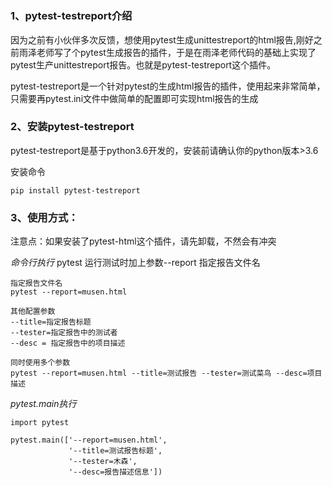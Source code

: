 #



### 1、pytest-testreport介绍
因为之前有小伙伴多次反馈，想使用pytest生成unittestreport的html报告,刚好之前雨泽老师写了个pytest生成报告的插件，于是在雨泽老师代码的基础上实现了pytest生产unittestreport报告。也就是pytest-testreport这个插件。


pytest-testreport是一个针对pytest的生成html报告的插件，使用起来非常简单，只需要再pytest.ini文件中做简单的配置即可实现html报告的生成


### 2、安装pytest-testreport

pytest-testreport是基于python3.6开发的，安装前请确认你的python版本>3.6

安装命令

```pip install pytest-testreport```

### 3、使用方式：


注意点：如果安装了pytest-html这个插件，请先卸载，不然会有冲突


*命令行执行* 
    pytest 运行测试时加上参数--report 指定报告文件名

    指定报告文件名
    pytest --report=musen.html
    
    其他配置参数
    --title=指定报告标题
    --tester=指定报告中的测试者
    --desc = 指定报告中的项目描述
    
    同时使用多个参数
    pytest --report=musen.html --title=测试报告 --tester=测试菜鸟 --desc=项目描述
    
    
*pytest.main执行*

    
    import pytest
    
    pytest.main(['--report=musen.html',
                 '--title=测试报告标题',
                 '--tester=木森',
                 '--desc=报告描述信息'])
    










